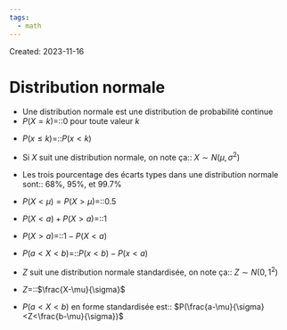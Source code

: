 ```yaml
---
tags:
  - math
---
```

Created: 2023-11-16

# Distribution normale
- Une distribution normale est une distribution de probabilité continue
- $P(X =k)$=::0 pour toute valeur $k$
<!--SR:!2023-12-16,20,250-->
- $P(x\leq k)$=::$P(x<k)$
<!--SR:!2023-12-09,14,250-->
- Si $X$ suit une distribution normale, on note ça:: $X\sim N(\mu,\sigma^{2})$
<!--SR:!2023-12-19,15,230-->
- Les trois pourcentage des écarts types dans une distribution normale sont:: 68%, 95%, et 99.7%
<!--SR:!2023-12-13,17,250-->
- $P(X <\mu) =P(X >\mu)$=::$0.5$
<!--SR:!2023-12-12,16,250-->
- $P(X<a)+P(X>a)$=::$1$
<!--SR:!2023-12-12,17,250-->
- $P(X>a)$=::$1-P(X<a)$
<!--SR:!2023-12-23,24,250-->
- $P(a<X<b)$=::$P(x<b)-P(x<a)$
<!--SR:!2023-12-09,8,230-->
- $Z$ suit une distribution normale standardisée, on note ça:: $Z\sim N(0,1^{2})$
<!--SR:!2023-12-08,13,250-->
- $Z$=::$\frac{X-\mu}{\sigma}$
<!--SR:!2023-12-23,17,230-->
- $P(a<X<b)$ en forme standardisée est:: $P(\frac{a-\mu}{\sigma}<Z<\frac{b-\mu}{\sigma})$
<!--SR:!2023-12-13,17,250-->